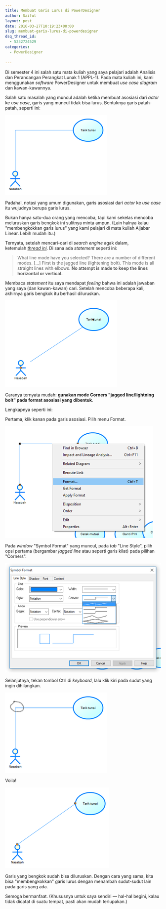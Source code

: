 ```yaml
---
title: Membuat Garis Lurus di PowerDesigner
author: Saiful
layout: post
date: 2016-03-27T10:19:23+00:00
slug: membuat-garis-lurus-di-powerdesigner
dsq_thread_id:
  - 5232724529
categories:
  - PowerDesigner

---
```

Di semester 4 ini salah satu mata kuliah yang saya pelajari adalah Analisis dan Perancangan Perangkat Lunak 1 (APPL-1). Pada mata kuliah ini, kami menggunakan _software_ PowerDesigner untuk membuat _use case diagram_ dan kawan-kawannya.

Salah satu masalah yang muncul adalah ketika membuat asosiasi dari _actor_ ke _use case_, garis yang muncul tidak bisa lurus. Bentuknya garis patah-patah, seperti ini:

![](garis-lurus-powerdesigner-1.png)

Padahal, notasi yang umum digunakan, garis asosiasi dari _actor_ ke _use case_ itu wujudnya berupa garis lurus.

<!--more-->Bukan hanya satu-dua orang yang mencoba, tapi kami sekelas mencoba meluruskan garis bengkok ini sulitnya minta ampun. (Lain halnya kalau "membengkokkan garis lurus" yang kami pelajari di mata kuliah Aljabar Linear. Lebih mudah itu.)

Ternyata, setelah mencari-cari di _search engine_ agak dalam, ketemulah _[thread ini][1]_. Di sana ada _statement_ seperti ini:

> What line mode have you selected? There are a number of different modes. [...] First is the jagged line (lightening bolt). This mode is all straight lines with elbows. **No attempt is made to keep the lines horizontal or vertical.**

Membaca _statement_ itu saya mendapat _feeling_ bahwa ini adalah jawaban yang saya (dan kawan-kawan) cari. Setelah mencoba beberapa kali, akhirnya garis bengkok itu berhasil diluruskan.

![](garis-lurus-powerdesigner-6.png)

Caranya ternyata mudah: **gunakan mode Corners "jagged line/lightning bolt" pada format asosiasi yang dibentuk**.

Lengkapnya seperti ini:

Pertama, klik kanan pada garis asosiasi. Pilih menu Format.

![](garis-lurus-powerdesigner-2.png)

Pada _window_ "Symbol Format" yang muncul, pada _tab_ "Line Style", pilih opsi pertama (bergambar _jagged line_ atau seperti garis kilat) pada pilihan "Corners".

![](garis-lurus-powerdesigner-3.png)

Selanjutnya, tekan tombol Ctrl di _keyboard_, lalu klik kiri pada sudut yang ingin dihilangkan.

![](garis-lurus-powerdesigner-4.png)

Voila!

![](garis-lurus-powerdesigner-5.png)

Garis yang bengkok sudah bisa diluruskan. Dengan cara yang sama, kita bisa "membengkokkan" garis lurus dengan menambah sudut-sudut lain pada garis yang ada.

Semoga bermanfaat. (Khususnya untuk saya sendiri — hal-hal begini, kalau tidak dicatat di suatu tempat, pasti akan mudah terlupakan.)

 [1]: http://codeverge.com/sybase.powerdesigner.general/lines-with-angles/832901
